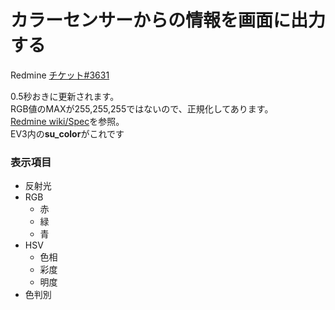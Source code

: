 カラーセンサーからの情報を画面に出力する
====
Redmine [チケット#3631](https://redmine.ie.u-ryukyu.ac.jp/issues/3631)  

0.5秒おきに更新されます。  
RGB値のMAXが255,255,255ではないので、正規化してあります。  
[Redmine wiki/Spec](https://redmine.ie.u-ryukyu.ac.jp/projects/etrobo2017-teamtwd/wiki/Spec)を参照。  
EV3内の**su_color**がこれです
### 表示項目
- 反射光
- RGB
    - 赤
    - 緑
    - 青
- HSV
    - 色相
    - 彩度
    - 明度
- 色判別
